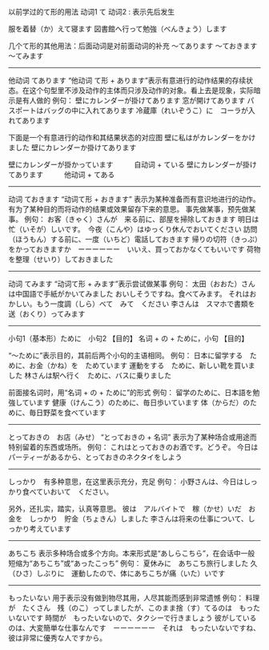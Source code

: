 以前学过的て形的用法
动词1 て 动词2 : 表示先后发生

服を着替（か）えて寝ます
図書館へ行って勉強（べんきょう）します

几个て形的其他用法：后面动词是对前面动词的补充
～てあります
～ておきます
～てみます

------
他动词 てあります
“他动词 て形 + あります”表示有意进行的动作结果的存续状态。在这个句型里不涉及动作的主体而只涉及动作的对象。看上去是现象，实际暗示是有人做的
例句：
壁にカレンダーが掛けてあります
窓が開けてあります
パスポートはバッグの中に入れてあります
冷蔵庫（れいぞうこ）に　コーラが入れてあります

下面是一个有意进行的动作和其结果状态的对应图
壁に私はがカレンダーをかけました
壁にカレンダーか掛けてあります

壁にカレンダーが掛かっています　　　自动词 + ている
壁にカレンダーが掛けてあります　　　他动词 + てある

------
动词 ておきます
“动词て形 + おきます” 表示为某种准备而有意识地进行的动作。有为了某种目的而将动作的结果或效果留存下来的意思。 事先做某事，预先做某事。
例句：
お客（きゃく）さんが　来る前に、部屋を掃除しておきます
明日は忙（いそが）しいです。　今夜（こんや）はゆっくり休んでおいてください
訪問（ほうもん）する前に、一度（いちど）電話しておきます
帰りの切符（きっぷ）をかっておきますか　ーーーーーー　いいえ、買っておかなくてもいいです
荷物を整理（せいり）しておきました

------
动词 てみます
“动词て形 + みます”表示尝试做某事
例句：
太田（おおた）さんは中国語で手紙がかいてみました
おいしそうですね。食べてみます。
それはおかしい。もう一度調（しら）べて　みて　ください
李さんは　スマホで書類を送（おくり）ってみます

------
小句1（基本形）ために　小句2 【目的】
名词 + の + ために，小句 【目的】

“～ために”表示目的，其前后两个小句的主语相同。
例句：
日本に留学する　ために、お金（かね）を　ためています
運動をする　ために、新しい靴を買いました
林さんは駅へ行く　ために、バスに乗りました

前面接名词时，用“名词 + の + ために”的形式
例句：
留学のために、日本語を勉強しています
健康（けんこう）のために、毎日歩いています
体（からだ）のために、毎日野菜を食べています

------
とっておきの　お店（みせ）
“とっておきの + 名词” 表示为了某种场合或用途而特别留着的东西或场所。
例句：
これはとっておきのお酒です。どうぞ。
今日はパーティーがあるから、とっておきのネクタイをしよう

------
しっかり　有多种意思，在这里表示充分，充足
例句：
小野さんは、今日はしっかり食べていおいて　ください。

另外，还扎实，踏实，认真等意思。
彼は　アルバイトで　稼（かせ）いだ　お金を　しっかり　貯金（ちょきん）しました
李さんは将来の仕事について、しっかり考えています

-----
あちこち
表示多种场合或多个方向。本来形式是“あしらこちら”，在会话中一般短缩为“あちこち”或“あったこっち”
例句：
夏休みに　あちこち旅行しました
久（ひさ）しぶりに　運動したので、体にあちこちが痛（いた）いです

------
もったいない
用于表示没有做到物尽其用，人尽其能而感到非常遗憾
例句：
料理が　たくさん　残（のこ）ってしましたが、このまま捨（す）てるのは　もったいないです
時間が　もったいないので、タクシーで行きましょう
彼がしているのは、大変簡単な仕事なんです　ーーーーーー　それは　もったいないですね、彼は非常に優秀な人ですから。